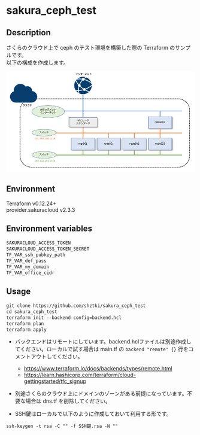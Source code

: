 # sakura_ceph_test

## Description
さくらのクラウド上で ceph のテスト環境を構築した際の Terraform のサンプルです。  
以下の構成を作成します。

![ceph_001](./img/ceph_001.png)

## Environment
Terraform v0.12.24+  
provider.sakuracloud v2.3.3

## Environment variables
```
SAKURACLOUD_ACCESS_TOKEN
SAKURACLOUD_ACCESS_TOKEN_SECRET
TF_VAR_ssh_pubkey_path
TF_VAR_def_pass
TF_VAR_my_domain
TF_VAR_office_cidr
```

## Usage
```
git clone https://github.com/shztki/sakura_ceph_test
cd sakura_ceph_test
terraform init --backend-config=backend.hcl
terraform plan
terraform apply
```
* バックエンドはリモートにしています。backend.hclファイルは別途作成してください。ローカルで試す場合は main.tf の `backend "remote" {}` 行をコメントアウトしてください。
	* https://www.terraform.io/docs/backends/types/remote.html
	* https://learn.hashicorp.com/terraform/cloud-gettingstarted/tfc_signup

* 別途さくらのクラウド上にドメインのゾーンがある前提になっています。不要な場合は dns.tf を削除してください。

* SSH鍵はローカルで以下のように作成しておいて利用する形です。
```
ssh-keygen -t rsa -C "" -f SSH鍵.rsa -N ""
```